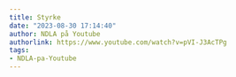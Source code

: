 ```yaml
---
title: Styrke
date: "2023-08-30 17:14:40"
author: NDLA på Youtube
authorlink: https://www.youtube.com/watch?v=pVI-J3AcTPg
tags:
- NDLA-pa-Youtube
---
```

